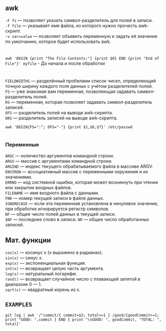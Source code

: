 ## awk

```-F fs``` — позволяет указать символ-разделитель для полей в записи.  
```-f file``` — указывает имя файла, из которого нужно прочесть awk-скрипт.  
```-v var=value``` — позволяет объявить переменную и задать её значение по умолчанию, которое будет использовать awk.  
#  
```awk 'BEGIN {print "The File Contents:"} {print $0} END {print "End of File"}' myfile``` - До начала и после обработки
#
```FIELDWIDTHS``` — разделённый пробелами список чисел, определяющий точную ширину каждого поля данных с учётом разделителей полей.  
```FS``` — уже знакомая вам переменная, позволяющая задавать символ-разделитель полей.  
```RS``` — переменная, которая позволяет задавать символ-разделитель записей.  
```OFS``` — разделитель полей на выводе awk-скрипта.  
```ORS``` — разделитель записей на выводе awk-скрипта.  
  
```awk 'BEGIN{FS=":"; OFS="-"} {print $1,$6,$7}' /etc/passwd```
#
### Переменные

```ARGC``` — количество аргументов командной строки.   
```ARGV``` — массив с аргументами командной строки.  
```ARGIND``` — индекс текущего обрабатываемого файла в массиве ARGV.  
```ENVIRON``` — ассоциативный массив с переменными окружения и их значениями.  
```ERRNO``` — код системной ошибки, которая может возникнуть при чтении или закрытии входных файлов.  
```FILENAME``` — имя входного файла с данными.  
```FNR``` — номер текущей записи в файле данных.  
```IGNORECASE``` — если эта переменная установлена в ненулевое значение, при обработке игнорируется регистр символов.  
```NF``` — общее число полей данных в текущей записи.  
```$NF``` — последнее слово в записи. 
```NR``` — общее число обработанных записей.  

## Мат. функции
```cos(x)``` — косинус x (x выражено в радианах).  
```sin(x)``` — синус x.  
```exp(x)``` — экспоненциальная функция.  
```int(x)``` — возвращает целую часть аргумента.  
```log(x)``` — натуральный логарифм.  
```rand()``` — возвращает случайное число с плавающей запятой в диапазоне 0 — 1.  
```sqrt(x)``` — квадратный корень из x.  

## ```EXAMPLES```
```git log | awk '/^commit/{ commit=$2; total+=1 } /good/{goodCommit+=1; print "GOOD: ",commit } END { print "\nGOOD: ", goodCommit, "TOTAL: ", total}'```
